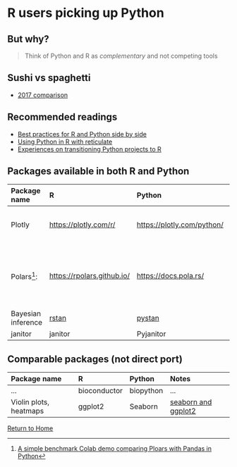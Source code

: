 
# R users picking up Python

## But why?

> Think of Python and R as *complementary* and not competing tools

## Sushi vs spaghetti 
- [2017 comparison](https://www.airitilibrary.com/Article/Detail/16838602-201707-201711160005-201711160005-355-371)


## Recommended readings

- [Best practices for R and Python side by side](https://docs.google.com/presentation/d/1Tc6bMM7UWm92aahi-pleJUBNRh_fDl_D7jgNZbErbY4/)
- [Using Python in R with reticulate](https://cran.r-project.org/web/packages/reticulate/vignettes/python_primer.html)
- [Experiences on transitioning Python projects to R](https://towardsdatascience.com/the-starter-guide-for-transitioning-your-python-projects-to-r-8de4122b04ad)

 
## Packages available in both R and Python

| Package name | R | Python | Notes |
| :-- | :-- | :-- | :-- |
| Plotly | https://plotly.com/r/ | https://plotly.com/python/ | [side-by-side guide](https://datascientyst.com/pandas-vs-r-cheat-sheet/) |
| Polars[^1]: | https://rpolars.github.io/ | https://docs.pola.rs/ | [side-by-side guide](https://robertmitchellv.com/blog/2022-07-r-python-side-by-side/r-python-side-by-side.html), [Polars vs Pandas](https://blog.jetbrains.com/dataspell/2023/08/polars-vs-pandas-what-s-the-difference/) |
| Bayesian inference | [rstan](https://cran.r-project.org/web/packages/rstan/vignettes/rstan.html) |  [pystan](https://pystan.readthedocs.io/) | ... |
| janitor | janitor | Pyjanitor |

[^1]:[A simple benchmark Colab demo comparing Ploars with Pandas in Python](https://colab.research.google.com/drive/1N8Z7a1ULXpHV7qqZZ-lLmQ1cHjnkJ7XW)



## Comparable packages (not direct port) 

| Package name | R | Python | Notes |
| :-- | :-- | :-- | :-- |
| ... | bioconductor | biopython | ... |
| Violin plots, heatmaps  | ggplot2 | Seaborn | [seaborn and ggplot2](https://medium.com/@oneymavenessa/an-alliance-python-and-r-seaborn-and-ggplot2-233864b77bc4)|


[Return to Home](https://bccdc-dsi.github.io/Python-Git-workshop/)
